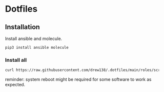 # Dotfiles

## Installation

Install ansible and molecule.

```bash
pip3 install ansible molecule
```

### Install all

```bash
curl https://raw.githubusercontent.com/drew138/.dotfiles/main/roles/scripts/files/install.sh | bash
```

reminder: system reboot might be required for some software to work as expected.
